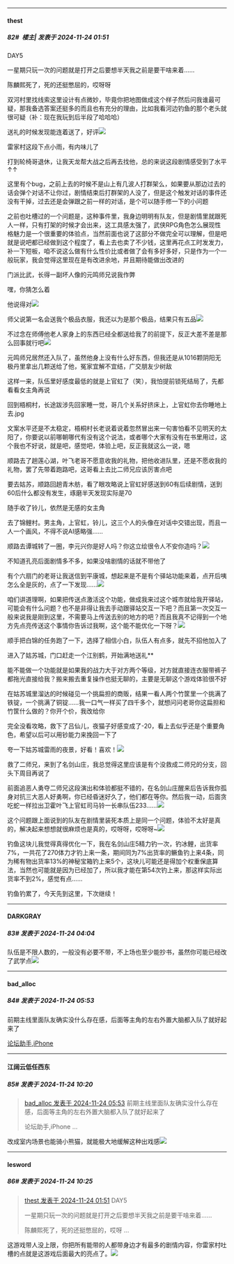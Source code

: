 ﻿
*****

####  thest  
##### 82#         楼主| 发表于 2024-11-24 01:51

DAY5

一星期只玩一次的问题就是打开之后要想半天我之前是要干啥来着……

陈麟熙死了，死的还挺憋屈的，哎呀呀

双河村里找线索这里设计有点微妙，毕竟你把地图做成这个样子然后问我谁最可疑，那我备选答案还挺多的而且也有充分的理由，比如我看河边钓鱼的那个老头就很可疑（补：现在我玩到后半段了哈哈哈）

送礼的时候发现能连着送了，好评<img src="https://static.saraba1st.com/image/smiley/face2017/056.gif" referrerpolicy="no-referrer">

雷家村这段下点小雨，有内味儿了

打到轮椅哥退休，让我天龙帮大战之后再去找他，总的来说这段剧情感受到了水平↑↑

这里有个bug，之前上去的时候不是山上有几波人打群架么，如果要从那边过去的话会弹个对话不让你过，剧情结束后打群架的人没了，但是这个触发对话的事件还没有干掉，过去还是会弹跟之前一样的对话，是个可以随手修一下的小问题

之前也吐槽过的一个问题是，这种事件里，我身边明明有队友，但是剧情里就跟死人一样，只有打架的时候才会出来，这工具感太强了，武侠RPG角色怎么展现性格魅力是一个很重要的体验点，当然前面也说了这部分不做完全可以理解，但是吧就是说吧都已经做到这个程度了，看上去也卖了不少钱，这里再花点工时发发力，补一下短板，咱不说这么做有什么性价比或者做了会有多好多好，只是作为一个一般玩家，我会觉得这里现在是有改进余地，并且期待能做出改进的

门派比武，长得一副坏人像的元鸣师兄说我作弊

嘿，你猜怎么着

他说得对<img src="https://static.saraba1st.com/image/smiley/face2017/029.png" referrerpolicy="no-referrer">

师父说第一名会送我个极品衣服，我还以为是那个极品，结果只有五品<img src="https://static.saraba1st.com/image/smiley/face2017/013.png" referrerpolicy="no-referrer">

不过念在师傅他老人家身上的东西已经全都送给我了的前提下，反正大差不差是那么回事就行吧<img src="https://static.saraba1st.com/image/smiley/face2017/048.png" referrerpolicy="no-referrer">

元鸣师兄居然还入队了，虽然他身上没有什么好东西，但我还是从1016颗阴阳无极丹里拿出几颗送给了他，冤家宜解不宜结，广交朋友少树敌

这样一来，队伍里好感度最低的就是上官虹了（笑），我怕提前锁死结局了，先都看看女主角再说

回到梧桐村，长途跋涉先回家睡一觉，哥几个关系好挤床上，上官虹你去你睡地上去.jpg

文案水平还是不太稳定，梧桐村长老说着说着忽然冒出来一句害怕看不见明天的太阳了，你要说以前哪朝哪代有没有这个说法，或者哪个大家有没有在书里用过，这个我也不好说，就是吧，感觉吧，体验上吧，反正我就这么一说，嗯

顺路去了趟莲心湖，叶飞老哥不愿意收我的礼物，把他收进队里，还是不愿收我的礼物，罢了先带着跑路吧，这哥看上去比二师兄应该厉害点吧

要去姑苏，顺路回趟青木舫，看了眼攻略说上官虹好感送到60有后续剧情，送到60后什么都没有发生，琢磨半天发现实际是70

随手收了铃儿，依然是无感的女主角

去了锦鲤村。男主角，上官虹，铃儿，这三个人的头像在对话中交错出现，而且一人一个画风，不得不说AI感略强……

顺路去谭城转了一圈，李元兴你是好人吗？你这立绘很令人不安你造吗？<img src="https://static.saraba1st.com/image/smiley/face2017/094.png" referrerpolicy="no-referrer">

不知道孔亮后面剧情多不多，如果没啥剧情的话就不带他了

有个六扇门的老哥让我送信到平康城，想起来是不是有个驿站功能来着，点开后咦怎么全是灰的，点了一下发现……<img src="https://static.saraba1st.com/image/smiley/face2017/004.gif" referrerpolicy="no-referrer">

咱们讲道理啊，如果把传送点激活这个功能，做成我来过这个城市就给我开驿站，可能会有什么问题？也不是非得让我去手动跟驿站交互一下吧？而且第一次交互一般来说我是刚到这里，不需要马上传送去别的地方的吧？而且我真不记得到一个地方先点亮传送这个事情你告诉过我啊，这个能不能优化一下呀？<img src="https://static.saraba1st.com/image/smiley/face2017/001.png" referrerpolicy="no-referrer">

顺手把白锦的任务跑了一下，选择了相信小白，队伍人有点多，就先不招他加入了

进入了姑苏城，门口赶走一个江别鹤，开始满地送礼**

能不能做一个功能就是如果我的战力大于对方两个等级，对方就直接连衣服带裤子都拖光直接给我？搬来搬去重复操作也挺无聊的，主要是无聊这个游戏体验很不好

在姑苏城里溜达的时候碰见一个挑扁担的商贩，结果一看人两个竹筐里一个挑满了铁锭，一个挑满了铜锭……我一口气一样买了四千多个，就想问问老哥你这扁担和竹筐什么做的？你开个价，我改给你

完全没看攻略，救下了吕仙儿，夜猫子好感变成了-20，看上去似乎还是个重要角色，希望以后可以用钞能力来挽回一下了

夸一下姑苏城雷雨的夜景，好看！喜欢！<img src="https://static.saraba1st.com/image/smiley/face2017/072.png" referrerpolicy="no-referrer">

救了二师兄，来到了名剑山庄，我总觉得这里应该是有个没救成二师兄的分支，回头下周目再说了

前面追恶人勇夺二师兄这段演出和体验都挺不错的，在名剑山庄醒来后告诉我你孤身对抗三大恶人好勇啊，你已经昏迷好久了，他们都在等你。然后我一动，后面贪吃蛇一样拉出卫霍叶飞上官虹司马铃一长串队伍233……<img src="https://static.saraba1st.com/image/smiley/face2017/049.png" referrerpolicy="no-referrer">

这个问题跟上面说到的队友在剧情里装死本质上是同一个问题，体验不太好是真的，解决起来想想就很麻烦也是真的，哎呀呀，哎呀呀~<img src="https://static.saraba1st.com/image/smiley/face2017/152.png" referrerpolicy="no-referrer">

钓鱼这块儿我觉得真得优化一下，我在名剑山庄5精力钓一次，钓冰鲤，出货率7%，一共花了270体力才钓上来一条，期间同为7%出货率的鳜鱼钓上来4条，同为稀有物出货率13%的神秘宝箱钓上来5个，这块儿可能还是得加个权重保底算法，当然也可能就是因为已经加了，所以我才能在第54次钓上来，那这样实际出货率不到2%，感觉有点……

钓鱼钓累了，今天先到这里，下次继续！


*****

####  DARKGRAY  
##### 83#       发表于 2024-11-24 04:04

队伍是不限人数的，一般没有必要不带，不上场也至少能抄书，虽然你可能已经改了武学点<img src="https://static.saraba1st.com/image/smiley/face2017/067.png" referrerpolicy="no-referrer">


*****

####  bad_alloc  
##### 84#       发表于 2024-11-24 05:53

前期主线里面队友确实没什么存在感，后面等主角的左右外置大脑都入队了就好起来了

[论坛助手,iPhone](https://bbs.saraba1st.com/2b/forum.php?mod=viewthread&amp;tid=2029836)


*****

####  江阔云低任西东  
##### 85#       发表于 2024-11-24 10:20

<blockquote><a href="httphttps://bbs.saraba1st.com/2b/forum.php?mod=redirect&amp;goto=findpost&amp;pid=66762385&amp;ptid=2205981" target="_blank">bad_alloc 发表于 2024-11-24 05:53</a>
前期主线里面队友确实没什么存在感，后面等主角的左右外置大脑都入队了就好起来了

论坛助手,iPhone ...</blockquote>
改成室内场景也能骑小熊猫，就能极大地缓解这种出戏感<img src="https://static.saraba1st.com/image/smiley/face2017/057.png" referrerpolicy="no-referrer">


*****

####  lesword  
##### 86#       发表于 2024-11-24 10:25

<blockquote><a href="httphttps://bbs.saraba1st.com/2b/forum.php?mod=redirect&amp;goto=findpost&amp;pid=66762178&amp;ptid=2205981" target="_blank">thest 发表于 2024-11-24 01:51</a>
DAY5

一星期只玩一次的问题就是打开之后要想半天我之前是要干啥来着……

陈麟熙死了，死的还挺憋屈的，哎呀 ...</blockquote>
这游戏带人没上限，你把所有能带的人都带身边才有最多的剧情内容，你雷家村吐槽的点就是这游戏后面最大的亮点了。<img src="https://static.saraba1st.com/image/smiley/face2017/037.png" referrerpolicy="no-referrer">

